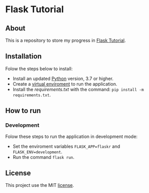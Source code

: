 # Flask Tutorial

## About

This is a repository to store my progress in 
[Flask Tutorial](https://flask.palletsprojects.com/en/2.1.x/tutorial/).

## Installation

Folow the steps below to install:

- Install an updated [Python](https://www.python.org/) version, 3.7 or higher.
- Create a 
[virtual enviroment](https://docs.python.org/3/library/venv.html) 
to run the application.
- Install the _requirements.txt_ with the command: `pip install -m requirements.txt`.

## How to run

### Development

Folow these steps to run the application in development mode:
- Set the enviroment variables `FLASK_APP=flaskr` and `FLASK_ENV=development`.
- Run the command `flask run`.

## License

This project use the MIT 
[license](https://github.com/tanhleno/flask-tutorial/blob/master/LICENSE).
